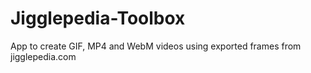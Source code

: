 # Jigglepedia-Toolbox
App to create GIF, MP4 and WebM videos using exported frames from jigglepedia.com
